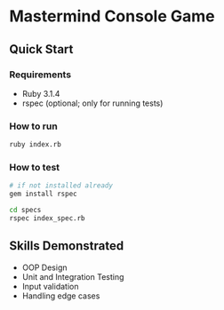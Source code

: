 # Mastermind Console Game

## Quick Start

### Requirements

- Ruby 3.1.4
- rspec (optional; only for running tests)
### How to run

```bash
ruby index.rb
```

### How to test

```bash
# if not installed already
gem install rspec

cd specs
rspec index_spec.rb
```

## Skills Demonstrated

- OOP Design
- Unit and Integration Testing
- Input validation
- Handling edge cases
